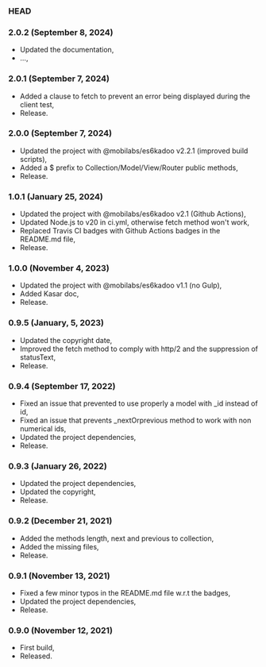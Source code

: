 ### HEAD

### 2.0.2 (September 8, 2024)

  * Updated the documentation,
  * ...,


### 2.0.1 (September 7, 2024)

  * Added a clause to fetch to prevent an error being displayed during the client test,
  * Release.


### 2.0.0 (September 7, 2024)

  * Updated the project with @mobilabs/es6kadoo v2.2.1 (improved build scripts),
  * Added a $ prefix to Collection/Model/View/Router public methods,
  * Release.


### 1.0.1 (January 25, 2024)

  * Updated the project with @mobilabs/es6kadoo v2.1 (Github Actions),
  * Updated Node.js to v20 in ci.yml, otherwise fetch method won't work,
  * Replaced Travis CI badges with Github Actions badges in the README.md file,
  * Release.


### 1.0.0 (November 4, 2023)

  * Updated the project with @mobilabs/es6kadoo v1.1 (no Gulp),
  * Added Kasar doc,
  * Release.


### 0.9.5 (January, 5, 2023)

  * Updated the copyright date,
  * Improved the fetch method to comply with http/2 and the suppression of statusText,
  * Release.


### 0.9.4 (September 17, 2022)

  * Fixed an issue that prevented to use properly a model with _id instead of id,
  * Fixed an issue that prevents _nextOrprevious method to work with non numerical ids,
  * Updated the project dependencies,
  * Release.


### 0.9.3 (January 26, 2022)

  * Updated the project dependencies,
  * Updated the copyright,
  * Release.


### 0.9.2 (December 21, 2021)

  * Added the methods length, next and previous to collection,
  * Added the missing files,
  * Release.


### 0.9.1 (November 13, 2021)

  * Fixed a few minor typos in the README.md file w.r.t the badges,
  * Updated the project dependencies,
  * Release.


### 0.9.0 (November 12, 2021)

  * First build,
  * Released.
